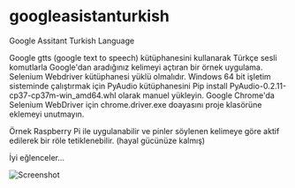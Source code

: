# googleasistanturkish
Google Assitant Turkish Language

Google gtts (google text to speech) kütüphanesini kullanarak Türkçe sesli komutlarla Google'dan aradığınız kelimeyi açtıran bir örnek uygulama. Selenium Webdriver kütüphanesi yüklü olmalıdır.
Windows 64 bit işletim sisteminde çalıştırmak için PyAudio kütüphanesini Pip install PyAudio-0.2.11-cp37-cp37m-win_amd64.whl olarak manuel yükleyin.
Google Chrome'da Selenium WebDriver için chrome.driver.exe doayasını proje klasörüne eklemeyi unutmayın.

Örnek Raspberry Pi ile uygulanabilir ve pinler söylenen kelimeye göre aktif edilerek bir röle tetiklenebilir. (hayal gücünüze kalmış)

İyi eğlenceler...

![Screenshot](https://drive.google.com/open?id=15xmHSdKhWb5utUG4EACOSbg8KETkJrBH)
